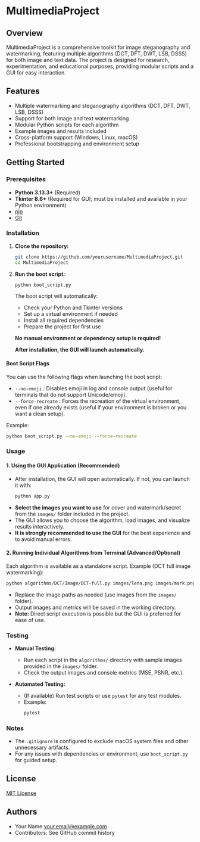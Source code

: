 # MultimediaProject

## Overview

MultimediaProject is a comprehensive toolkit for image steganography and watermarking, featuring multiple algorithms (DCT, DFT, DWT, LSB, DSSS) for both image and text data. The project is designed for research, experimentation, and educational purposes, providing modular scripts and a GUI for easy interaction.

## Features
- Multiple watermarking and steganography algorithms (DCT, DFT, DWT, LSB, DSSS)
- Support for both image and text watermarking
- Modular Python scripts for each algorithm
- Example images and results included
- Cross-platform support (Windows, Linux, macOS)
- Professional bootstrapping and environment setup

## Getting Started

### Prerequisites
- **Python 3.13.3+** (Required)
- **Tkinter 8.6+** (Required for GUI; must be installed and available in your Python environment)
- [pip](https://pip.pypa.io/en/stable/)
- [Git](https://git-scm.com/)

### Installation
1. **Clone the repository:**
   ```sh
   git clone https://github.com/yourusername/MultimediaProject.git
   cd MultimediaProject
   ```
2. **Run the boot script:**
   ```sh
   python boot_script.py
   ```
   The boot script will automatically:
   - Check your Python and Tkinter versions
   - Set up a virtual environment if needed
   - Install all required dependencies
   - Prepare the project for first use

   **No manual environment or dependency setup is required!**

   **After installation, the GUI will launch automatically.**

#### Boot Script Flags
You can use the following flags when launching the boot script:
- `--no-emoji` : Disables emoji in log and console output (useful for terminals that do not support Unicode/emoji).
- `--force-recreate` : Forces the recreation of the virtual environment, even if one already exists (useful if your environment is broken or you want a clean setup).

Example:
```sh
python boot_script.py --no-emoji --force-recreate
```

### Usage

#### 1. **Using the GUI Application (Recommended)**
   - After installation, the GUI will open automatically. If not, you can launch it with:
     ```sh
     python app.py
     ```
   - **Select the images you want to use** for cover and watermark/secret from the `images/` folder included in the project.
   - The GUI allows you to choose the algorithm, load images, and visualize results interactively.
   - **It is strongly recommended to use the GUI** for the best experience and to avoid manual errors.

#### 2. **Running Individual Algorithms from Terminal (Advanced/Optional)**
   Each algorithm is available as a standalone script. Example (DCT full image watermarking):
   ```sh
   python algorithms/DCT/Image/DCT-full.py images/lena.png images/mark.png
   ```
   - Replace the image paths as needed (use images from the `images/` folder).
   - Output images and metrics will be saved in the working directory.
   - **Note:** Direct script execution is possible but the GUI is preferred for ease of use.


### Testing

- **Manual Testing:**
  - Run each script in the `algorithms/` directory with sample images provided in the `images/` folder.
  - Check the output images and console metrics (MSE, PSNR, etc.).

- **Automated Testing:**
  - (If available) Run test scripts or use `pytest` for any test modules.
  - Example:
    ```sh
    pytest
    ```

### Notes
- The `.gitignore` is configured to exclude macOS system files and other unnecessary artifacts.
- For any issues with dependencies or environment, use `boot_script.py` for guided setup.

## License
[MIT License](LICENSE)

## Authors
- Your Name <your.email@example.com>
- Contributors: See GitHub commit history